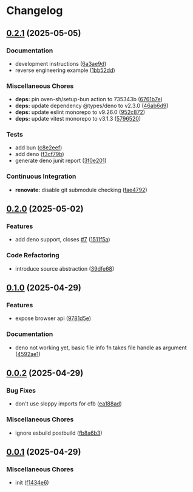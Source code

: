 # Changelog

## [0.2.1](https://github.com/phi-ag/rvt/compare/v0.2.0...v0.2.1) (2025-05-05)


### Documentation

* development instructions ([6a3ae9d](https://github.com/phi-ag/rvt/commit/6a3ae9d626d51127c000cdd084eada3de93f90c1))
* reverse engineering example ([1bb52dd](https://github.com/phi-ag/rvt/commit/1bb52ddc7367c586de92d4cbaee9269541f6b193))


### Miscellaneous Chores

* **deps:** pin oven-sh/setup-bun action to 735343b ([6761b7e](https://github.com/phi-ag/rvt/commit/6761b7efcb54a303c272adb2b21417de6a0ba2a6))
* **deps:** update dependency @types/deno to v2.3.0 ([46ab6d9](https://github.com/phi-ag/rvt/commit/46ab6d9ef4aacd391667df37e8d3f43c3bd6e8e9))
* **deps:** update eslint monorepo to v9.26.0 ([952c872](https://github.com/phi-ag/rvt/commit/952c87283c3f08854d27118aee451806b578c47a))
* **deps:** update vitest monorepo to v3.1.3 ([5796520](https://github.com/phi-ag/rvt/commit/57965205a9a367416a4bcbdfbcf0f91ac7b3ff74))


### Tests

* add bun ([c8e2eef](https://github.com/phi-ag/rvt/commit/c8e2eeffca1066ab9ab9bcf417926ec00c0b1eae))
* add deno ([f3cf79b](https://github.com/phi-ag/rvt/commit/f3cf79bb1d97df699c83bd27bc7ca48c6aa809e4))
* generate deno junit report ([3f0e201](https://github.com/phi-ag/rvt/commit/3f0e20126e6dcdb53914f9bd115efbc5fd320722))


### Continuous Integration

* **renovate:** disable git submodule checking ([fae4792](https://github.com/phi-ag/rvt/commit/fae4792b52f5f3349a2e03f8ac68ac4496038189))

## [0.2.0](https://github.com/phi-ag/rvt/compare/v0.1.0...v0.2.0) (2025-05-02)


### Features

* add deno support, closes [#7](https://github.com/phi-ag/rvt/issues/7) ([1511f5a](https://github.com/phi-ag/rvt/commit/1511f5ae083071403c91e16784e5108b8c0c1c93))


### Code Refactoring

* introduce source abstraction ([39dfe68](https://github.com/phi-ag/rvt/commit/39dfe687db4f17726c58f66afeb819bcbd9bbca5))

## [0.1.0](https://github.com/phi-ag/rvt/compare/v0.0.2...v0.1.0) (2025-04-29)


### Features

* expose browser api ([9781d5e](https://github.com/phi-ag/rvt/commit/9781d5e44abd4780f3770dd01c095863dd02dcfd))


### Documentation

* deno not working yet, basic file info fn takes file handle as argument ([4592ae1](https://github.com/phi-ag/rvt/commit/4592ae1f7ebe9918924f5cbb34e9a298b9dcb555))

## [0.0.2](https://github.com/phi-ag/rvt/compare/v0.0.1...v0.0.2) (2025-04-29)


### Bug Fixes

* don't use sloppy imports for cfb ([ea188ad](https://github.com/phi-ag/rvt/commit/ea188add352534610240dabe47e7d5a8de32e98e))


### Miscellaneous Chores

* ignore esbuild postbuild ([fb8a6b3](https://github.com/phi-ag/rvt/commit/fb8a6b3bb7481a313fff2a41301cc878a5528fe8))

## [0.0.1](https://github.com/phi-ag/rvt/compare/v0.0.1...v0.0.1) (2025-04-29)


### Miscellaneous Chores

* init ([f1434e6](https://github.com/phi-ag/rvt/commit/f1434e67419af13f9a010662046a4677cadcf353))
